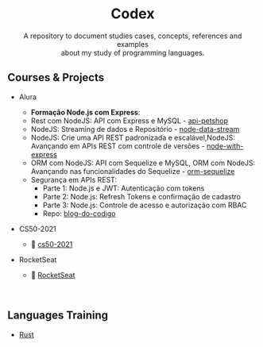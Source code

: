 <p>
    <h1 align="center">Codex</h1>
</p>

<p align="center">
A repository to document studies cases, concepts, references and examples<br /> about my study of programming languages.</p>

Courses & Projects
---------------------------------

* Alura
  - **Formação Node.js com Express**:
  - Rest com NodeJS: API com Express e MySQL - [api-petshop](https://github.com/henriquesbezerra/codex/tree/master/Alura/api-petshop)
  - NodeJS: Streaming de dados e Repositório - [node-data-stream](https://github.com/henriquesbezerra/codex/tree/master/Alura/node-data-stream)  
  - NodeJS: Crie uma API REST padronizada e escalável,NodeJS: Avançando em APIs REST com controle de versões - [node-with-express](https://github.com/henriquesbezerra/codex/tree/master/Alura/node-with-express)  
  - ORM com NodeJS: API com Sequelize e MySQL, ORM com NodeJS: Avançando nas funcionalidades do Sequelize - [orm-sequelize](https://github.com/henriquesbezerra/codex/tree/master/Alura/orm-sequelize)
  - Segurança em APIs REST:
    - Parte 1: Node.js e JWT: Autenticação com tokens
    - Parte 2: Node.js: Refresh Tokens e confirmação de cadastro
    - Parte 3: Node.js: Controle de acesso e autorização com RBAC
    - Repo: [blog-do-codigo](https://github.com/henriquesbezerra/codex/tree/master/Alura/blog-do-codigo)


* CS50-2021
  - :construction: [cs50-2021](https://github.com/henriquesbezerra/codex/tree/master/CS50-2021)

* RocketSeat
  - :construction: [RocketSeat](https://github.com/henriquesbezerra/codex/tree/master/Rocketseat)

<br />

Languages Training
---------------------------------
* [Rust](https://github.com/henriquesbezerra/codex/tree/master/Rust)
